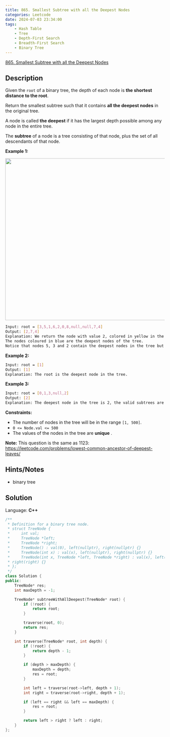 ```yaml
---
title: 865. Smallest Subtree with all the Deepest Nodes
categories: Leetcode
date: 2024-07-03 23:34:00
tags:
    - Hash Table
    - Tree
    - Depth-First Search
    - Breadth-First Search
    - Binary Tree
---
```


[865. Smallest Subtree with all the Deepest Nodes](https://leetcode.com/problems/smallest-subtree-with-all-the-deepest-nodes/description/)

## Description

Given the `root` of a binary tree, the depth of each node is **the shortest distance to the root**.

Return the smallest subtree such that it contains **all the deepest nodes** in the original tree.

A node is called **the deepest** if it has the largest depth possible among any node in the entire tree.

The **subtree** of a node is a tree consisting of that node, plus the set of all descendants of that node.

**Example 1:**

<img alt="" src="https://s3-lc-upload.s3.amazonaws.com/uploads/2018/07/01/sketch1.png" style="width: 600px; height: 510px;">

```bash
Input: root = [3,5,1,6,2,0,8,null,null,7,4]
Output: [2,7,4]
Explanation: We return the node with value 2, colored in yellow in the diagram.
The nodes coloured in blue are the deepest nodes of the tree.
Notice that nodes 5, 3 and 2 contain the deepest nodes in the tree but node 2 is the smallest subtree among them, so we return it.
```

**Example 2:**

```bash
Input: root = [1]
Output: [1]
Explanation: The root is the deepest node in the tree.
```

**Example 3:**

```bash
Input: root = [0,1,3,null,2]
Output: [2]
Explanation: The deepest node in the tree is 2, the valid subtrees are the subtrees of nodes 2, 1 and 0 but the subtree of node 2 is the smallest.
```

**Constraints:**

- The number of nodes in the tree will be in the range `[1, 500]`.
- `0 <= Node.val <= 500`
- The values of the nodes in the tree are **unique** .

**Note:**  This question is the same as 1123: <a href="https://leetcode.com/problems/lowest-common-ancestor-of-deepest-leaves/" target="_blank">https://leetcode.com/problems/lowest-common-ancestor-of-deepest-leaves/</a>

## Hints/Notes

- binary tree

## Solution

Language: **C++**

```C++
/**
 * Definition for a binary tree node.
 * struct TreeNode {
 *     int val;
 *     TreeNode *left;
 *     TreeNode *right;
 *     TreeNode() : val(0), left(nullptr), right(nullptr) {}
 *     TreeNode(int x) : val(x), left(nullptr), right(nullptr) {}
 *     TreeNode(int x, TreeNode *left, TreeNode *right) : val(x), left(left),
 * right(right) {}
 * };
 */
class Solution {
public:
    TreeNode* res;
    int maxDepth = -1;

    TreeNode* subtreeWithAllDeepest(TreeNode* root) {
        if (!root) {
            return root;
        }

        traverse(root, 0);
        return res;
    }

    int traverse(TreeNode* root, int depth) {
        if (!root) {
            return depth - 1;
        }

        if (depth > maxDepth) {
            maxDepth = depth;
            res = root;
        }

        int left = traverse(root->left, depth + 1);
        int right = traverse(root->right, depth + 1);

        if (left == right && left == maxDepth) {
            res = root;
        }

        return left > right ? left : right;
    }
};
```
